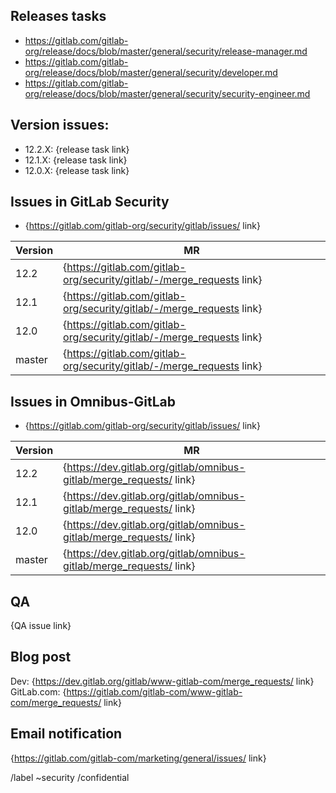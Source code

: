 <!--
# Read me first!

Set the title to: `Security Release: 12.2.X, 12.1.X, and 12.0.X`
-->

## Releases tasks

- https://gitlab.com/gitlab-org/release/docs/blob/master/general/security/release-manager.md
- https://gitlab.com/gitlab-org/release/docs/blob/master/general/security/developer.md
- https://gitlab.com/gitlab-org/release/docs/blob/master/general/security/security-engineer.md

## Version issues:

* 12.2.X: {release task link}
* 12.1.X: {release task link}
* 12.0.X: {release task link}

## Issues in GitLab Security

* {https://gitlab.com/gitlab-org/security/gitlab/issues/ link}

| Version | MR |
|---------|----|
| 12.2 | {https://gitlab.com/gitlab-org/security/gitlab/-/merge_requests link} |
| 12.1 | {https://gitlab.com/gitlab-org/security/gitlab/-/merge_requests link} |
| 12.0 | {https://gitlab.com/gitlab-org/security/gitlab/-/merge_requests link} |
| master | {https://gitlab.com/gitlab-org/security/gitlab/-/merge_requests link} |

## Issues in Omnibus-GitLab

* {https://gitlab.com/gitlab-org/security/gitlab/issues/ link}

| Version | MR |
|---------|----|
| 12.2 | {https://dev.gitlab.org/gitlab/omnibus-gitlab/merge_requests/ link} |
| 12.1 | {https://dev.gitlab.org/gitlab/omnibus-gitlab/merge_requests/ link} |
| 12.0 | {https://dev.gitlab.org/gitlab/omnibus-gitlab/merge_requests/ link} |
| master | {https://dev.gitlab.org/gitlab/omnibus-gitlab/merge_requests/ link} |

## QA
{QA issue link}

## Blog post

Dev: {https://dev.gitlab.org/gitlab/www-gitlab-com/merge_requests/ link}<br/>
GitLab.com: {https://gitlab.com/gitlab-com/www-gitlab-com/merge_requests/ link}

## Email notification
{https://gitlab.com/gitlab-com/marketing/general/issues/ link}

/label ~security
/confidential
